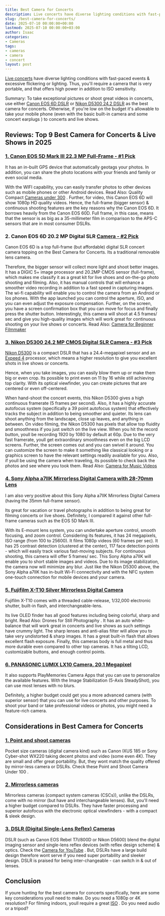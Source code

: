 ```yaml
---
title: Best Camera for Concerts
description: Live concerts have diverse lighting conditions with fast-paced events & excessive flickering or lighting. Thus, you'll require a camera that is very portable,...
slug: /best-camera-for-concerts/
date: 2025-07-10 00:00:00+00:00
lastmod: 2025-07-10 00:00:00+03:00
author: Isaac
categories:
- Cameras
tags:
- cameras
- camera
- concert
layout: post
---
```

[Live concerts](https://en.wikipedia.org/wiki/Concert)
have diverse lighting conditions with fast-paced events & excessive flickering or lighting. Thus, you'll require a camera that is very portable, and that offers high power in addition to ISO sensitivity.

Summary: To take exceptional pictures or shoot great videos in concerts, use either
[Canon EOS 6D DSLR](https://www.amazon.com/dp/B009B0MZ8U/?tag=p-policy-20)
or
[Nikon D5300 24.2 DSLR](https://www.amazon.com/dp/B00I1CPA0O/?tag=p-policy-20)
as the best camera for concerts.
Otherwise, if you're low on the budget it's allowable to take your mobile phone (even with the basic built-in camera and some
concert earplugs
) to concerts and live shows.
## Reviews: Top 9 Best Camera for Concerts & Live Shows in 2025
### [1. Canon EOS 5D Mark III 22.3 MP Full-Frame - #1 Pick](https://www.amazon.com/dp/B007FGYZFI/?tag=p-policy-20)
It has an in-built GPS device that automatically geotags your photos. In addition, you can share the photo locations with your friends and family or even social media.

With the WIFI capability, you can easily transfer photos to other devices such as mobile phones or other Android devices. Read Also:
Quality Compact [Cameras under 300](https://pestpolicy.com/best-compact-cameras-under-300/)
.
Further, for video, this Canon EOS 6D will show 1080p HD quality videos. Hence, the full-frame (bigger sensor) & continuous shooting features are the key reasons why the Canon EOS 6D.
It borrows heavily from the Canon EOS 60D. Full frame, in this case, means that the sensor is as big as a 35-millimeter film  in comparison to the APS-C sensors that are in most consumer DSLRs.
### 2. Canon EOS 6D 20.2 MP Digital SLR [Camera - #2 Pick](https://www.amazon.com/dp/B009B0MZ8U/?tag=p-policy-20)
Canon EOS 6D is a top full-frame (but affordable) digital SLR concert camera  topping on the Best Camera for Concerts. Its a traditional removable lens camera.

Therefore, the bigger sensor will collect more light and shoot better images. It has a DIGIC 5+ image processor and 20.2MP CMOS sensor (full-frame), which makes me classify it as a great kit for live shoes and on-the-go photo shooting and filming. Also, it has manual controls that will enhance a smoother video recording in addition to a fast speed in capturing images.
The wi-fi capability will enable you to control the camera from an Android or Ios phones. With the app launched you can control the aperture, ISO, and you can even adjust the exposure compensation. Further, on the screen, you have a screen confirmation box that you can move for focus and finally press the shutter button.
Interestingly, this camera will shoot at 4.5 frames/ sec and give you high-quality images  which will work great for continuous shooting on your live shows or concerts.
Read Also:
[Camera for Beginner Filmmaker](https://pestpolicy.com/best-camera-for-beginner-filmmaker/)
### [3. Nikon D5300 24.2 MP CMOS Digital SLR Camera - #3 Pick](https://www.amazon.com/dp/B00I1CPA0O/?tag=p-policy-20)
[Nikon D5300](https://en.wikipedia.org/wiki/Nikon_D5300)
is a compact DSLR that has a 24.4-megapixel sensor and an
[Expeed 4](https://en.wikipedia.org/wiki/Expeed#Expeed_4)
processor, which means a higher resolution to give you excellent shots in live shows or concerts.

Hence, when you take images, you can easily blow them up or make them big or even crop. Its possible to print even on 11 by 16 while still achieving top clarity. With its optical viewfinder, you can create pictures that are centered or even off-centered.

When hand-shoot the concert events, this Nikon D5300 gives a high continuous framerate (5 frames per second). Also, it has a highly accurate autofocus system (specifically a 39 point autofocus system) that effectively tracks the subject  in addition to being smoother and quieter.
Its lens can shoot anything from the landscape, close up leaves, and anything in between. On video filming, the Nikon D5300 has pixels that allow top fluidity and smoothness if you just switch on the live view.
When you hit the record button, youll be recording 1920 by 1080 by default at 60p. Due to the very fast framerate, youll get extraordinary smoothness even on the big LCD screens. Further, the screen comes out and you can swivel it around.
You can customize the screen to make it something like classical looking or a graphics screen to have the relevant settings readily available for you. Also, if youll be using the camera when traveling, its possible to check back the photos and see where you took them.
Read Also:
[Camera for Music Videos](https://pestpolicy.com/best-camera-for-music-videos/)
### [4. Sony Alpha a7IIK Mirrorless Digital Camera with 28-70mm Lens](https://www.amazon.com/dp/B00PX8CNCM/?tag=p-policy-20)
I am also very positive about this Sony Alpha a7IIK Mirrorless Digital Camera (having the 35mm full-frame sensor).

Its great for vacation or travel photographs  in addition to being great for filming concerts or live shoes. Definitely, I compared it against other full-frame cameras such as the EOS 5D Mark III.

With its E-mount lens system, you can undertake aperture control, smooth focusing, and zoom control. Considering its features, it has 24 megapixels, ISO range (from 100 to 25600). It films 1080p videos (60 frames per sec).
It has 25 contrast detection (clustered at the center), 117 face detection points - which will easily track various fast-moving subjects.
For continuous shooting, this camera will offer 5 frames/ sec. This Sony Alpha a7IIK will enable you to short stable images and videos. Due to its image stabilization, the camera now will minimize any blur.
Just like the Nikon D5300 above, the Sony Alpha a7IIK has in-built Wi-Fi connectivity and with the NFC system one-touch connection for mobile devices and your camera.
### [5. Fujifilm X-T10 Silver Mirrorless Digital Camera](https://www.amazon.com/dp/B00X7QTTME/?tag=p-policy-20)
Fujifilm X-T10 comes with a threaded cable-release, 1/32,000 electronic shutter, built-in flash, and interchangeable-lens.

Its live OLED finder has all good features including being colorful, sharp and bright. Read Also:
Drones for Still Photography
.
It has an auto white-balance that will work great in concerts and live shows as such settings have crummy light. The sharp lenses and anti-alias filter will allow you to take very undistorted & sharp images.
It has a great built-in flash that allows excellent flash exposure. Finally, this cameras body is full metal and thus more durable even compared to other top cameras. It has a tilting LCD, customizable buttons, and enough control points.
### [6. PANASONIC LUMIX LX10 Camera, 20.1 Megapixel](https://www.amazon.com/dp/B01LZHIX13/?tag=p-policy-20)
It also supports PlayMemories Camera Apps that you can use to personalize the available features. With the Image Stabilization (5-Axis SteadyShot), you can use most lenses with no blurs.

Definitely, a higher budget could get you a more advanced camera (with superior sensor) that you can use for live concerts and other purposes. To shoot your band or take professional videos or photos, you might need a feature-rich camera.
## Considerations in Best Camera for Concerts
### [1. Point and shoot cameras](https://en.wikipedia.org/wiki/Point-and-shoot_camera)
Pocket size cameras (digital camera kind) such as Canon IXUS 185 or Sony Cyber-shot WX220 taking decent photos and video (some even 4K).
They are small and offer great portability. But, they wont match the quality offered by mirror-less camera or DSLRs. Check these
Point and Shoot Camera Under 100
.
### [2. Mirrorless cameras](https://en.wikipedia.org/wiki/Mirrorless_interchangeable-lens_camera)
Mirrorless cameras (compact system cameras (CSCs)), unlike the DSLRs, come with no mirror (but have and interchangeable lenses).
But, you'll need a higher budget compared to DSLRs. They have faster processing and superior autofocus with the electronic optical viewfinders - with a compact & sleek design.
### [3. DSLR (Digital Single-Lens Reflex) Cameras](https://en.wikipedia.org/wiki/Digital_single-lens_reflex_camera)
DSLR (such as Canon EOS Rebel T7i/800D or Nikon D5600) blend the digital imaging sensor and single-lens reflex devices (with reflex design scheme) & optics. Check the
[Camera for YouTube](https://pestpolicy.com/best-camera-for-youtube/)
.
But, DSLRs have a large build design  therefore wont serve if you need super portability and sleeker design. DSLR is praised for being inter-changeable - can switch in & out of lenses.
## Conclusion
If youre hunting for the best camera for concerts specifically, here are some key considerations youll need to make.
Do you need a 1080p or 4K resolution? For filming indoors, youll require a great
[ISO](https://www.nikonusa.com/en/learn-and-explore/a/products-and-innovation/iso-control.html)
. Do you need audio or a tripod?
